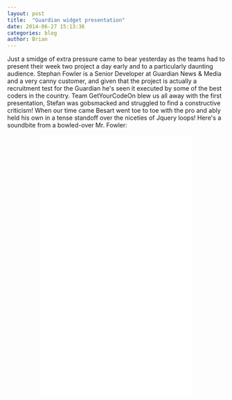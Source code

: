 ```yaml
---
layout: post
title:  "Guardian widget presentation"
date: 2014-06-27 15:13:36
categories: blog
author: Brian
---
```


Just a smidge of extra pressure came to bear yesterday as the teams had to present their week two project a day early and to a particularly daunting audience. Stephan Fowler is a Senior Developer at Guardian News & Media and a very canny customer, and given that the project is actually a recruitment test for the Guardian he's seen it executed by some of the best coders in the country. Team GetYourCodeOn blew us all away with the first presentation, Stefan was gobsmacked and struggled to find a constructive criticism! 
When our time came Besart went toe to toe with the pro and ably held his own in a tense standoff over the niceties of Jquery loops! Here's a soundbite from a bowled-over Mr. Fowler:

<center>
<iframe src="//player.vimeo.com/video/99341805" width="350" height="600" frameborder="0" webkitallowfullscreen mozallowfullscreen allowfullscreen></iframe> 
</center>




